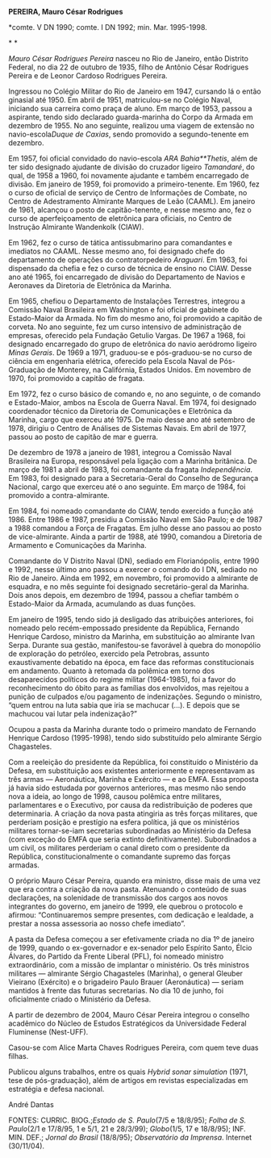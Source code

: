 **PEREIRA, Mauro César Rodrigues**

\*comte. V DN 1990; comte. I DN 1992; min. Mar. 1995-1998.

* *

*Mauro César Rodrigues Pereira* nasceu no Rio de Janeiro, então Distrito
Federal, no dia 22 de outubro de 1935, filho de Antônio César Rodrigues
Pereira e de Leonor Cardoso Rodrigues Pereira.

Ingressou no Colégio Militar do Rio de Janeiro em 1947, cursando lá o
então ginasial até 1950. Em abril de 1951, matriculou-se no Colégio
Naval, iniciando sua carreira como praça de aluno. Em março de 1953,
passou a aspirante, tendo sido declarado guarda-marinha do Corpo da
Armada em dezembro de 1955. No ano seguinte, realizou uma viagem de
extensão no navio-escola*Duque de Caxias*, sendo promovido a
segundo-tenente em dezembro.

Em 1957, foi oficial convidado do navio-escola *ARA Bahia**Thetis*, além
de ter sido designado ajudante de divisão do cruzador ligeiro
*Tamandaré*, do qual, de 1958 a 1960, foi novamente ajudante e também
encarregado de divisão. Em janeiro de 1959, foi promovido a
primeiro-tenente. Em 1960, fez o curso de oficial de serviço de Centro
de Informações de Combate, no Centro de Adestramento Almirante Marques
de Leão (CAAML). Em janeiro de 1961, alcançou o posto de
capitão-tenente, e nesse mesmo ano, fez o curso de aperfeiçoamento de
eletrônica para oficiais, no Centro de Instrução Almirante Wandenkolk
(CIAW).

Em 1962, fez o curso de tática antissubmarino para comandantes e
imediatos no CAAML. Nesse mesmo ano, foi designado chefe do departamento
de operações do contratorpedeiro *Araguari*. Em 1963, foi dispensado da
chefia e fez o curso de técnica de ensino no CIAW. Desse ano até 1965,
foi encarregado de divisão do Departamento de Navios e Aeronaves da
Diretoria de Eletrônica da Marinha.

Em 1965, chefiou o Departamento de Instalações Terrestres, integrou a
Comissão Naval Brasileira em Washington e foi oficial de gabinete do
Estado-Maior da Armada. No fim do mesmo ano, foi promovido a capitão de
corveta. No ano seguinte, fez um curso intensivo de administração de
empresas, oferecido pela Fundação Getulio Vargas. De 1967 a 1968, foi
designado encarregado do grupo de eletrônica do navio aeródromo ligeiro
*Minas Gerais*. De 1969 a 1971, graduou-se e pós-graduou-se no curso de
ciência em engenharia elétrica, oferecido pela Escola Naval de
Pós-Graduação de Monterey, na Califórnia, Estados Unidos. Em novembro de
1970, foi promovido a capitão de fragata.

Em 1972, fez o curso básico de comando e, no ano seguinte, o de comando
e Estado-Maior, ambos na Escola de Guerra Naval. Em 1974, foi designado
coordenador técnico da Diretoria de Comunicações e Eletrônica da
Marinha, cargo que exerceu até 1975. De maio desse ano até setembro de
1978, dirigiu o Centro de Análises de Sistemas Navais. Em abril de 1977,
passou ao posto de capitão de mar e guerra.

De dezembro de 1978 a janeiro de 1981, integrou a Comissão Naval
Brasileira na Europa, responsável pela ligação com a Marinha britânica.
De março de 1981 a abril de 1983, foi comandante da fragata
*Independência*. Em 1983, foi designado para a Secretaria-Geral do
Conselho de Segurança Nacional, cargo que exerceu até o ano seguinte. Em
março de 1984, foi promovido a contra-almirante.

Em 1984, foi nomeado comandante do CIAW, tendo exercido a função até
1986. Entre 1986 e 1987, presidiu a Comissão Naval em São Paulo; e de
1987 a 1988 comandou a Força de Fragatas. Em julho desse ano passou ao
posto de vice-almirante. Ainda a partir de 1988, até 1990, comandou a
Diretoria de Armamento e Comunicações da Marinha.

Comandante do V Distrito Naval (DN), sediado em Florianópolis, entre
1990 e 1992, nesse último ano passou a exercer o comando do I DN,
sediado no Rio de Janeiro. Ainda em 1992, em novembro, foi promovido a
almirante de esquadra, e no mês seguinte foi designado secretário-geral
da Marinha. Dois anos depois, em dezembro de 1994, passou a chefiar
também o Estado-Maior da Armada, acumulando as duas funções.

Em janeiro de 1995, tendo sido já desligado das atribuições anteriores,
foi nomeado pelo recém-empossado presidente da República, Fernando
Henrique Cardoso, ministro da Marinha, em substituição ao almirante Ivan
Serpa. Durante sua gestão, manifestou-se favorável à quebra do monopólio
de exploração do petróleo, exercido pela Petrobras, assunto
exaustivamente debatido na época, em face das reformas constitucionais
em andamento. Quanto à retomada da polêmica em torno dos desaparecidos
políticos do regime militar (1964-1985), foi a favor do reconhecimento
do óbito para as famílias dos envolvidos, mas rejeitou a punição de
culpados e/ou pagamento de indenizações. Segundo o ministro, “quem
entrou na luta sabia que iria se machucar (...). E depois que se
machucou vai lutar pela indenização?”

Ocupou a pasta da Marinha durante todo o primeiro mandato de Fernando
Henrique Cardoso (1995-1998), tendo sido substituído pelo almirante
Sérgio Chagasteles.

Com a reeleição do presidente da República, foi constituído o Ministério
da Defesa, em substituição aos existentes anteriormente e representavam
as três armas — Aeronáutica, Marinha e Exército — e ao EMFA. Essa
proposta já havia sido estudada por governos anteriores, mas mesmo não
sendo nova a ideia, ao longo de 1998, causou polêmica entre militares,
parlamentares e o Executivo, por causa da redistribuição de poderes que
determinaria. A criação da nova pasta atingiria as três forças
militares, que perderiam posição e prestígio na esfera política, já que
os ministérios militares tornar-se-iam secretarias subordinadas ao
Ministério da Defesa (com exceção do EMFA que seria extinto
definitivamente). Subordinados a um civil, os militares perderiam o
canal direto com o presidente da República, constitucionalmente o
comandante supremo das forças armadas.

O próprio Mauro César Pereira, quando era ministro, disse mais de uma
vez que era contra a criação da nova pasta. Atenuando o conteúdo de suas
declarações, na solenidade de transmissão dos cargos aos novos
integrantes do governo, em janeiro de 1999, ele quebrou o protocolo e
afirmou: “Continuaremos sempre presentes, com dedicação e lealdade, a
prestar a nossa assessoria ao nosso chefe imediato”.

A pasta da Defesa começou a ser efetivamente criada no dia 1º de janeiro
de 1999, quando o ex-governador e ex-senador pelo Espírito Santo, Élcio
Álvares, do Partido da Frente Liberal (PFL), foi nomeado ministro
extraordinário, com a missão de implantar o ministério. Os três
ministros militares — almirante Sérgio Chagasteles (Marinha), o general
Gleuber Vieirano (Exército) e o brigadeiro Paulo Brauer (Aeronáutica) —
seriam mantidos à frente das futuras secretarias. No dia 10 de junho,
foi oficialmente criado o Ministério da Defesa.

A partir de dezembro de 2004, Mauro César Pereira integrou o conselho
acadêmico do Núcleo de Estudos Estratégicos da Universidade Federal
Fluminense (Nest-UFF).

Casou-se com Alice Marta Chaves Rodrigues Pereira, com quem teve duas
filhas.

Publicou alguns trabalhos, entre os quais *Hybrid sonar simulation*
(1971, tese de pós-graduação), além de artigos em revistas
especializadas em estratégia e defesa nacional.

André Dantas

FONTES: CURRIC. BIOG.;*Estado de S. Paulo*(7/5 e 18/8/95); *Folha de S.
Paulo*(2/1 e 17/8/95, 1 e 5/1, 21 e 28/3/99); *Globo*(1/5, 17 e
18/8/95); INF. MIN. DEF.; *Jornal do Brasil* (18/8/95); *Observatório da
Imprensa*. Internet (30/11/04).

 

 
